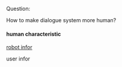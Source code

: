 Question:

How to make dialogue system more human?



#### human characteristic

[robot infor](https://github.com/bifeng/dialogue-system/raw/master/branch/robot_infor.md)

user infor


